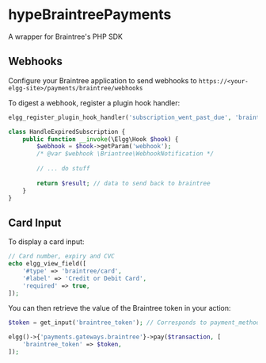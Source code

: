 hypeBraintreePayments
==================

A wrapper for Braintree's PHP SDK

## Webhooks

Configure your Braintree application to send webhooks to ```https://<your-elgg-site>/payments/braintree/webhooks```

To digest a webhook, register a plugin hook handler:

```php
elgg_register_plugin_hook_handler('subscription_went_past_due', 'braintree', HandleExpiredSubscription::class);

class HandleExpiredSubscription {
	public function __invoke(\Elgg\Hook $hook) {
		$webhook = $hook->getParam('webhook');
		/* @var $webhook \Briantree\WebhookNotification */
		
		// ... do stuff
		
		return $result; // data to send back to braintree
	}
}

```

## Card Input

To display a card input:

```php
// Card number, expiry and CVC
echo elgg_view_field([
	'#type' => 'braintree/card',
	'#label' => 'Credit or Debit Card',
	'required' => true,
]);
```

You can then retrieve the value of the Braintree token in your action:

```php
$token = get_input('braintree_token'); // Corresponds to payment_method_nonce

elgg()->{'payments.gateways.braintree'}->pay($transaction, [
	'braintree_token' => $token,
]);
```